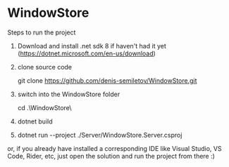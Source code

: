 # WindowStore

Steps to run the project
1. Download and install .net sdk 8 if haven't had it yet (https://dotnet.microsoft.com/en-us/download)
2. clone source code
   
    git clone https://github.com/denis-semiletov/WindowStore.git
   
3. switch into the WindowStore folder
   
    cd .\WindowStore\
   
4. dotnet build
   
5. dotnet run --project ./Server/WindowStore.Server.csproj

or, if you already have installed a corresponding IDE like Visual Studio, VS Code, Rider, etc, just open the solution and run the project from there :)
